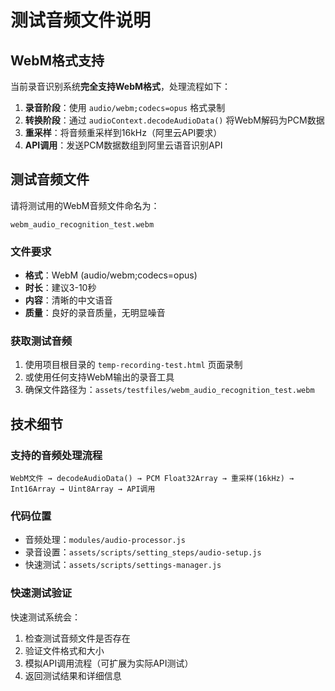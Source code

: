 # 测试音频文件说明

## WebM格式支持

当前录音识别系统**完全支持WebM格式**，处理流程如下：

1. **录音阶段**：使用 `audio/webm;codecs=opus` 格式录制
2. **转换阶段**：通过 `audioContext.decodeAudioData()` 将WebM解码为PCM数据
3. **重采样**：将音频重采样到16kHz（阿里云API要求）
4. **API调用**：发送PCM数据数组到阿里云语音识别API

## 测试音频文件

请将测试用的WebM音频文件命名为：
```
webm_audio_recognition_test.webm
```

### 文件要求
- **格式**：WebM (audio/webm;codecs=opus)
- **时长**：建议3-10秒
- **内容**：清晰的中文语音
- **质量**：良好的录音质量，无明显噪音

### 获取测试音频
1. 使用项目根目录的 `temp-recording-test.html` 页面录制
2. 或使用任何支持WebM输出的录音工具
3. 确保文件路径为：`assets/testfiles/webm_audio_recognition_test.webm`

## 技术细节

### 支持的音频处理流程
```
WebM文件 → decodeAudioData() → PCM Float32Array → 重采样(16kHz) → Int16Array → Uint8Array → API调用
```

### 代码位置
- 音频处理：`modules/audio-processor.js`
- 录音设置：`assets/scripts/setting_steps/audio-setup.js`
- 快速测试：`assets/scripts/settings-manager.js`

### 快速测试验证
快速测试系统会：
1. 检查测试音频文件是否存在
2. 验证文件格式和大小
3. 模拟API调用流程（可扩展为实际API测试）
4. 返回测试结果和详细信息
